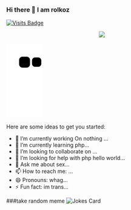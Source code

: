 ### Hi there 👋 I am rolkoz
[![Visits Badge](https://badges.pufler.dev/visits/rolkoztm/rolkoztm)](https://badges.pufler.dev)
<p align="center">
<img src="https://discord.c99.nl/widget/theme-4/642766253941063701.png">

![github contribution grid snake animation](https://raw.githubusercontent.com/rolkoztm/rolkoztm/output/github-contribution-grid-snake.svg)

Here are some ideas to get you started:

- 🔭 I’m currently working On nothing ...
- 🌱 I’m currently learning php...
- 👯 I’m looking to collaborate on ...
- 🤔 I’m looking for help with php hello world...
- 💬 Ask me about sex...
- 📫 How to reach me: ...
- 😄 Pronouns: whag...
- ⚡ Fun fact: im trans...

###take random meme
![Jokes Card](https://readme-jokes.vercel.app/api?hideBorder) 
